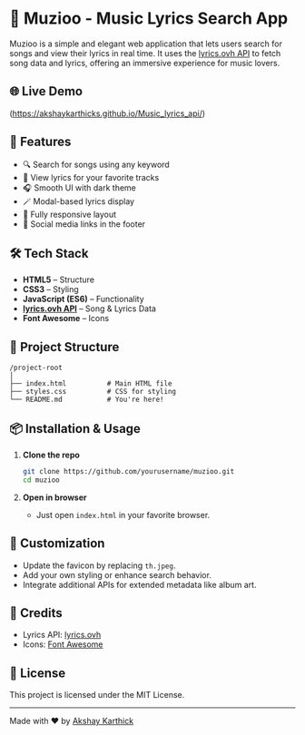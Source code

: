 
# 🎵 Muzioo - Music Lyrics Search App

Muzioo is a simple and elegant web application that lets users search for songs and view their lyrics in real time. It uses the [lyrics.ovh API](https://lyricsovh.docs.apiary.io/) to fetch song data and lyrics, offering an immersive experience for music lovers.

## 🌐 Live Demo
(https://akshaykarthicks.github.io/Music_lyrics_api/)



## 🚀 Features

- 🔍 Search for songs using any keyword
- 🎤 View lyrics for your favorite tracks
- 🎧 Smooth UI with dark theme
- 🪄 Modal-based lyrics display
- 📱 Fully responsive layout
- 🔗 Social media links in the footer

## 🛠 Tech Stack

- **HTML5** – Structure
- **CSS3** – Styling
- **JavaScript (ES6)** – Functionality
- **[lyrics.ovh API](https://lyricsovh.docs.apiary.io/)** – Song & Lyrics Data
- **Font Awesome** – Icons

## 📂 Project Structure

```
/project-root
│
├── index.html          # Main HTML file
├── styles.css          # CSS for styling
└── README.md           # You're here!
```

## 📦 Installation & Usage

1. **Clone the repo**
   ```bash
   git clone https://github.com/yourusername/muzioo.git
   cd muzioo
   ```

2. **Open in browser**
   - Just open `index.html` in your favorite browser.

## 🔧 Customization

- Update the favicon by replacing `th.jpeg`.
- Add your own styling or enhance search behavior.
- Integrate additional APIs for extended metadata like album art.

## 🤝 Credits

- Lyrics API: [lyrics.ovh](https://lyricsovh.docs.apiary.io/)
- Icons: [Font Awesome](https://fontawesome.com/)

## 📝 License

This project is licensed under the MIT License.

---

Made with ❤️ by [Akshay Karthick](https://www.linkedin.com/in/akshay-karthick-32817a249/)
